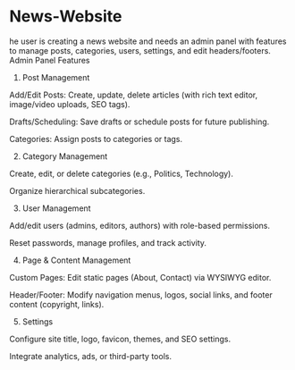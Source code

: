 # News-Website
he user is creating a news website and needs an admin panel with features to manage posts, categories, users, settings, and edit headers/footers.
Admin Panel Features
1. Post Management

Add/Edit Posts: Create, update, delete articles (with rich text editor, image/video uploads, SEO tags).

Drafts/Scheduling: Save drafts or schedule posts for future publishing.

Categories: Assign posts to categories or tags.

2. Category Management

Create, edit, or delete categories (e.g., Politics, Technology).

Organize hierarchical subcategories.

3. User Management

Add/edit users (admins, editors, authors) with role-based permissions.

Reset passwords, manage profiles, and track activity.

4. Page & Content Management

Custom Pages: Edit static pages (About, Contact) via WYSIWYG editor.

Header/Footer: Modify navigation menus, logos, social links, and footer content (copyright, links).

5. Settings

Configure site title, logo, favicon, themes, and SEO settings.

Integrate analytics, ads, or third-party tools.
